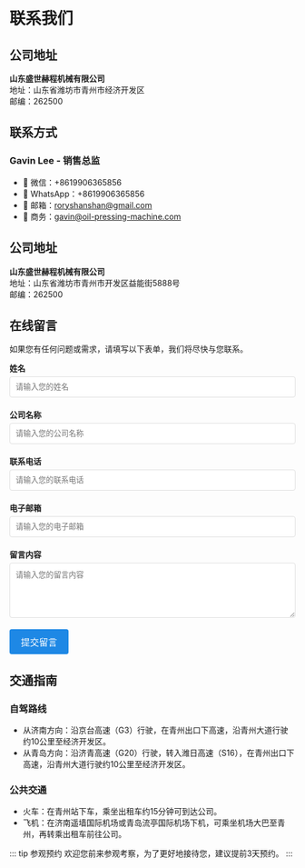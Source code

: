 # 联系我们

## 公司地址

**山东盛世赫程机械有限公司**  
地址：山东省潍坊市青州市经济开发区  
邮编：262500

## 联系方式

### Gavin Lee - 销售总监
- 📱 微信：+8619906365856
- 📱 WhatsApp：+8619906365856
- 📧 邮箱：roryshanshan@gmail.com
- 📧 商务：gavin@oil-pressing-machine.com

## 公司地址

**山东盛世赫程机械有限公司**  
地址：山东省潍坊市青州市开发区益能街5888号  
邮编：262500

## 在线留言

如果您有任何问题或需求，请填写以下表单，我们将尽快与您联系。

<div class="contact-form">
  <form>
    <div class="form-group">
      <label for="name">姓名</label>
      <input type="text" id="name" placeholder="请输入您的姓名" />
    </div>
    <div class="form-group">
      <label for="company">公司名称</label>
      <input type="text" id="company" placeholder="请输入您的公司名称" />
    </div>
    <div class="form-group">
      <label for="phone">联系电话</label>
      <input type="tel" id="phone" placeholder="请输入您的联系电话" />
    </div>
    <div class="form-group">
      <label for="email">电子邮箱</label>
      <input type="email" id="email" placeholder="请输入您的电子邮箱" />
    </div>
    <div class="form-group">
      <label for="message">留言内容</label>
      <textarea id="message" rows="5" placeholder="请输入您的留言内容"></textarea>
    </div>
    <div class="form-group">
      <button type="submit">提交留言</button>
    </div>
  </form>
</div>

<style>
.contact-form {
  max-width: 600px;
  margin: 0 auto;
}
.form-group {
  margin-bottom: 20px;
}
label {
  display: block;
  margin-bottom: 5px;
  font-weight: bold;
}
input, textarea {
  width: 100%;
  padding: 10px;
  border: 1px solid #ddd;
  border-radius: 4px;
}
button {
  background-color: #1e88e5;
  color: white;
  padding: 10px 20px;
  border: none;
  border-radius: 4px;
  cursor: pointer;
  font-size: 16px;
}
button:hover {
  background-color: #1565c0;
}
</style>

## 交通指南

### 自驾路线
- 从济南方向：沿京台高速（G3）行驶，在青州出口下高速，沿青州大道行驶约10公里至经济开发区。
- 从青岛方向：沿济青高速（G20）行驶，转入潍日高速（S16），在青州出口下高速，沿青州大道行驶约10公里至经济开发区。

### 公共交通
- 火车：在青州站下车，乘坐出租车约15分钟可到达公司。
- 飞机：在济南遥墙国际机场或青岛流亭国际机场下机，可乘坐机场大巴至青州，再转乘出租车前往公司。

::: tip 参观预约
欢迎您前来参观考察，为了更好地接待您，建议提前3天预约。
:::